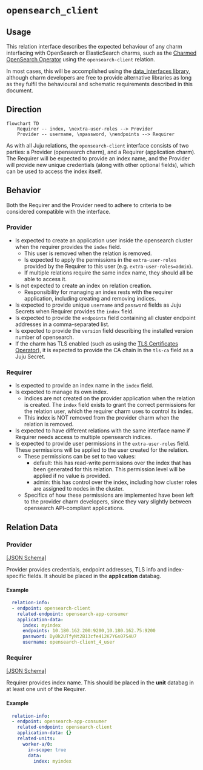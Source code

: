 # `opensearch_client`

## Usage

This relation interface describes the expected behaviour of any charm interfacing with OpenSearch or ElasticSearch charms, such as the [Charmed OpenSearch Operator](https://github.com/canonical/opensearch-operator) using the `opensearch-client` relation.

In most cases, this will be accomplished using the [data_interfaces library](https://github.com/canonical/data-platform-libs/blob/main/lib/charms/data_platform_libs/v0/data_interfaces.py), although charm developers are free to provide alternative libraries as long as they fulfil the behavioural and schematic requirements described in this document.

## Direction

```mermaid
flowchart TD
    Requirer -- index, \nextra-user-roles --> Provider
    Provider -- username, \npassword, \nendpoints --> Requirer
```

As with all Juju relations, the `opensearch-client` interface consists of two parties: a Provider (opensearch charm), and a Requirer (application charm). The Requirer will be expected to provide an index name, and the Provider will provide new unique credentials (along with other optional fields), which can be used to access the index itself.

## Behavior

Both the Requirer and the Provider need to adhere to criteria to be considered compatible with the interface.

### Provider

- Is expected to create an application user inside the opensearch cluster when the requirer provides the `index` field.
  - This user is removed when the relation is removed.
  - Is expected to apply the permissions in the `extra-user-roles` provided by the Requirer to this user (e.g. `extra-user-roles=admin`).
  - If multiple relations require the same index name, they should all be able to access it.
- Is not expected to create an index on relation creation.
  - Responsibility for managing an index rests with the requirer application, including creating and removing indices.
- Is expected to provide unique `username` and `password` fields as Juju Secrets when Requirer provides the `index` field.
- Is expected to provide the `endpoints` field containing all cluster endpoint addresses in a comma-separated list.
- Is expected to provide the `version` field describing the installed version number of opensearch.
- If the charm has TLS enabled (such as using the [TLS Certificates Operator](https://github.com/canonical/tls-certificates-operator)), it is expected to provide the CA chain in the `tls-ca` field as a Juju Secret.

### Requirer

- Is expected to provide an index name in the `index` field.
- Is expected to manage its own index.
  - Indices are not created on the provider application when the relation is created. The `index` field exists to grant the correct permissions for the relation user, which the requirer charm uses to control its index.
  - This index is NOT removed from the provider charm when the relation is removed.
- Is expected to have different relations with the same interface name if Requirer needs access to multiple opensearch indices.
- Is expected to provide user permissions in the `extra-user-roles` field. These permissions will be applied to the user created for the relation.
  - These permissions can be set to two values:
    - default: this has read-write permissions over the index that has been generated for this relation. This permission level will be applied if no value is provided.
    - admin: this has control over the index, including how cluster roles are assigned to nodes in the cluster.
  - Specifics of how these permissions are implemented have been left to the provider charm developers, since they vary slightly between opensearch API-compliant applications.

## Relation Data

### Provider

[\[JSON Schema\]](./schemas/provider.json)

Provider provides credentials, endpoint addresses, TLS info and index-specific fields. It should be placed in the **application** databag.


#### Example
```yaml
  relation-info:
  - endpoint: opensearch-client
    related-endpoint: opensearch-app-consumer
    application-data:
      index: myindex
      endpoints: 10.180.162.200:9200,10.180.162.75:9200
      password: Dy0k2UTfyNt2B13cfe412K7YGs07S4U7
      username: opensearch-client_4_user
```

### Requirer

[\[JSON Schema\]](./schemas/requirer.json)

Requirer provides index name. This should be placed in the **unit** databag in at least one unit of the Requirer.

#### Example

```yaml
  relation-info:
  - endpoint: opensearch-app-consumer
    related-endpoint: opensearch-client
    application-data: {}
    related-units:
      worker-a/0:
        in-scope: true
        data:
          index: myindex
```
